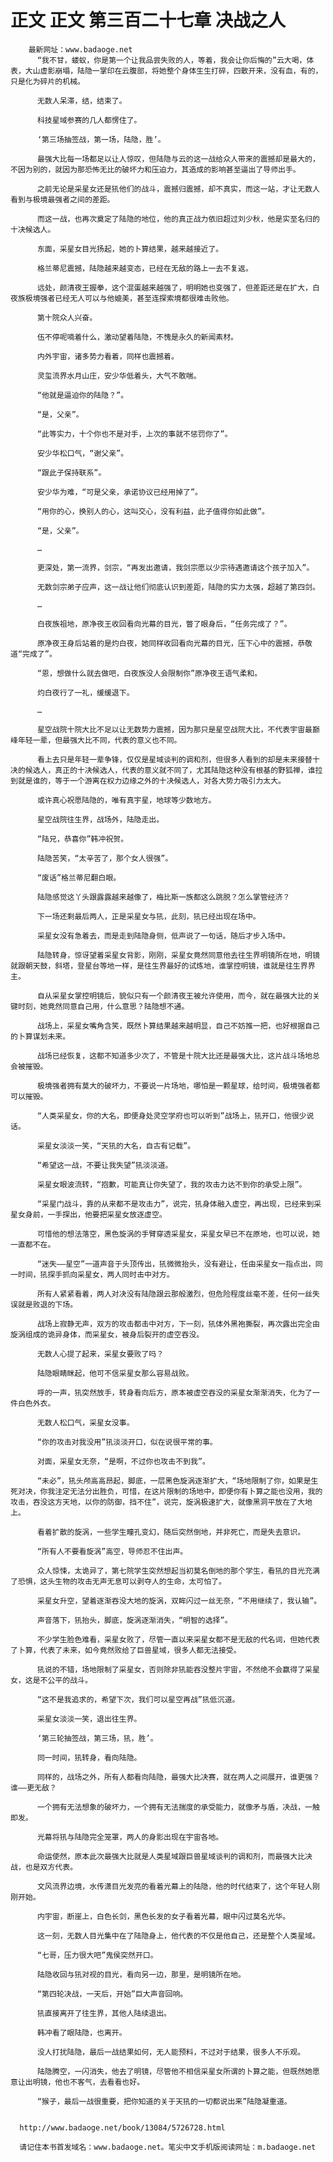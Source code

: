 # 正文 正文 第三百二十七章 决战之人
        最新网址：www.badaoge.net
          “我不甘，蝼蚁，你是第一个让我品尝失败的人，等着，我会让你后悔的”云大喝，体表，大山虚影崩塌，陆隐一掌印在云腹部，将她整个身体生生打碎，四散开来，没有血，有的，只是化为碎片的机械。
      
          无数人呆滞，结，结束了。
      
          科技星域参赛的几人都愣住了。
      
          ‘第三场抽签战，第一场，陆隐，胜’。
      
          最强大比每一场都足以让人惊叹，但陆隐与云的这一战给众人带来的震撼却是最大的，不因为别的，就因为那恐怖无比的破坏力和压迫力，其造成的影响甚至逼出了导师出手。
      
          之前无论是采星女还是犼他们的战斗，震撼归震撼，却不真实，而这一站，才让无数人看到与极境最强者之间的差距。
      
          而这一战，也再次奠定了陆隐的地位，他的真正战力依旧超过刘少秋，他是实至名归的十决候选人。
      
          东面，采星女目光扬起，她的卜算结果，越来越接近了。
      
          格兰蒂尼震撼，陆隐越来越变态，已经在无敌的路上一去不复返。
      
          远处，颜清夜王握拳，这个混蛋越来越强了，明明她也变强了，但差距还是在扩大，白夜族极境强者已经无人可以与他媲美，甚至连探索境都很难击败他。
      
          第十院众人兴奋。
      
          伍不停呢喃着什么，激动望着陆隐，不愧是永久的新闻素材。
      
          内外宇宙，诸多势力看着，同样也震撼着。
      
          灵玺流界水月山庄，安少华低着头，大气不敢喘。
      
          “他就是逼迫你的陆隐？”。
      
          “是，父亲”。
      
          “此等实力，十个你也不是对手，上次的事就不惩罚你了”。
      
          安少华松口气，“谢父亲”。
      
          “跟此子保持联系”。
      
          安少华为难，“可是父亲，承诺协议已经用掉了”。
      
          “用你的心，换别人的心，这叫交心，没有利益，此子值得你如此做”。
      
          “是，父亲”。
      
          …
      
          更深处，第一流界，剑宗，“再发出邀请，我剑宗愿以少宗待遇邀请这个孩子加入”。
      
          无数剑宗弟子应声，这一战让他们彻底认识到差距，陆隐的实力太强，超越了第四剑。
      
          …
      
          白夜族祖地，原净夜王收回看向光幕的目光，瞥了眼身后，“任务完成了？”。
      
          原净夜王身后站着的是灼白夜，她同样收回看向光幕的目光，压下心中的震撼，恭敬道“完成了”。
      
          “恩，想做什么就去做吧，白夜族没人会限制你”原净夜王语气柔和。
      
          灼白夜行了一礼，缓缓退下。
      
          …
      
          星空战院十院大比不足以让无数势力震撼，因为那只是星空战院大比，不代表宇宙最巅峰年轻一辈，但最强大比不同，代表的意义也不同。
      
          看上去只是年轻一辈争锋，仅仅是星域谈判的调和剂，但很多人看到的却是未来接替十决的候选人，真正的十决候选人，代表的意义就不同了，尤其陆隐这种没有根基的野狐禅，谁拉到就是谁的，等于一个游离在权力边缘之外的十决候选人，对各大势力吸引力太大。
      
          或许真心祝愿陆隐的，唯有真宇星，地球等少数地方。
      
          星空战院往生界，战场外，陆隐走出。
      
          “陆兄，恭喜你”韩冲祝贺。
      
          陆隐苦笑，“太辛苦了，那个女人很强”。
      
          “废话”格兰蒂尼翻白眼。
      
          陆隐感觉这丫头跟露露越来越像了，梅比斯一族都这么跳脱？怎么掌管经济？
      
          下一场还剩最后两人，正是采星女与犼，此刻，犼已经出现在场中。
      
          采星女没有急着去，而是走到陆隐身侧，低声说了一句话，随后才步入场中。
      
          陆隐转身，惊讶望着采星女背影，刚刚，采星女竟然同意他去往生界明镜所在地，明镜就跟朝天鼓，斜塔，登星台等地一样，是往生界最好的试炼地，谁掌控明镜，谁就是往生界界主。
      
          自从采星女掌控明镜后，貌似只有一个颜清夜王被允许使用，而今，就在最强大比的关键时刻，她竟然同意自己用，什么意思？陆隐想不通。
      
          战场上，采星女嘴角含笑，既然卜算结果越来越明显，自己不妨推一把，也好根据自己的卜算谋划未来。
      
          战场已经恢复，这都不知道多少次了，不管是十院大比还是最强大比，这片战斗场地总会被摧毁。
      
          极境强者拥有莫大的破坏力，不要说一片场地，哪怕是一颗星球，给时间，极境强者都可以摧毁。
      
          “人类采星女，你的大名，即便身处灵空学府也可以听到”战场上，犼开口，他很少说话。
      
          采星女淡淡一笑，“天犼的大名，自古有记载”。
      
          “希望这一战，不要让我失望”犼淡淡道。
      
          采星女眼波流转，“抱歉，可能真让你失望了，我的攻击力达不到你的承受上限”。
      
          “采星门战斗，靠的从来都不是攻击力”，说完，犼身体融入虚空，再出现，已经来到采星女身前，一手探出，他要把采星女放逐虚空。
      
          可惜他的想法落空，黑色旋涡的手臂穿透采星女，采星女早已不在原地，也可以说，她一直都不在。
      
          “迷失——星空”一道声音于头顶传出，犼微微抬头，没有避让，任由采星女一指点出，同一时间，犼探手抓向采星女，两人同时击中对方。
      
          所有人紧紧看着，两人对决没有陆隐跟云那般激烈，但危险程度丝毫不差，任何一丝失误就是败退的下场。
      
          战场上寂静无声，双方的攻击都击中对方，下一刻，犼体外黑袍撕裂，再次露出完全由旋涡组成的诡异身体，而采星女，被身后裂开的虚空吞没。
      
          无数人心提了起来，采星女要败了吗？
      
          陆隐眼睛眯起，他可不信采星女那么容易战败。
      
          呼的一声，犼突然放手，转身看向后方，原本被虚空吞没的采星女渐渐消失，化为了一件白色外衣。
      
          无数人松口气，采星女没事。
      
          “你的攻击对我没用”犼淡淡开口，似在说很平常的事。
      
          对面，采星女无奈，“是啊，不过你也攻击不到我”。
      
          “未必”，犼头颅高高昂起，脚底，一层黑色旋涡逐渐扩大，“场地限制了你，如果是生死对决，你我注定无法分出胜负，可惜，在这片限制的场地中，即便你有卜算之能也没用，我的攻击，吞没这方天地，以你的防御，挡不住”，说完，旋涡极速扩大，就像黑洞平放在了大地上。
      
          看着扩散的旋涡，一些学生瞳孔变幻，随后突然倒地，并非死亡，而是失去意识。
      
          “所有人不要看旋涡”高空，导师忍不住出声。
      
          众人惊悚，太诡异了，第七院学生突然想起当初莫名倒地的那个学生，看犼的目光充满了恐惧，这头生物的攻击无声无息可以剥夺人的生命，太可怕了。
      
          采星女升空，望着逐渐吞没大地的旋涡，双眸闪过一丝无奈，“不用继续了，我认输”。
      
          声音落下，犼抬头，脚底，旋涡逐渐消失，“明智的选择”。
      
          不少学生脸色难看，采星女败了，尽管一直以来采星女都不是无敌的代名词，但她代表了卜算，代表了未来，如今竟然败给了巨兽星域，很多人都无法接受。
      
          犼说的不错，场地限制了采星女，否则除非犼能吞没整片宇宙，不然绝不会赢得了采星女，这是不公平的战斗。
      
          “这不是我追求的，希望下次，我们可以星空再战”犼低沉道。
      
          采星女淡淡一笑，退出往生界。
      
          ‘第三轮抽签战，第三场，犼，胜’。
      
          同一时间，犼转身，看向陆隐。
      
          同样的，战场之外，所有人都看向陆隐，最强大比决赛，就在两人之间展开，谁更强？谁——更无敌？
      
          一个拥有无法想象的破坏力，一个拥有无法揣度的承受能力，就像矛与盾，决战，一触即发。
      
          光幕将犼与陆隐完全笼罩，两人的身影出现在宇宙各地。
      
          命运使然，原本此次最强大比就是人类星域跟巨兽星域谈判的调和剂，而最强大比决战，也是双方代表。
      
          文风流界边境，水传潇目光发亮的看着光幕上的陆隐，他的时代结束了，这个年轻人刚刚开始。
      
          内宇宙，断崖上，白色长剑，黑色长发的女子看着光幕，眼中闪过莫名光华。
      
          这一刻，无数人目光集中在了陆隐身上，他代表的不仅是他自己，还是整个人类星域。
      
          “七哥，压力很大吧”鬼侯突然开口。
      
          陆隐收回与犼对视的目光，看向另一边，那里，是明镜所在地。
      
          “第四轮决战，一天后，开始”巨大声音回响。
      
          犼直接离开了往生界，其他人陆续退出。
      
          韩冲看了眼陆隐，也离开。
      
          没人打扰陆隐，最后一战结果如何，无人能预料，不过对于结果，很多人不乐观。
      
          陆隐腾空，一闪消失，他去了明镜，尽管他不相信采星女所谓的卜算之能，但既然她愿意让出明镜，他也不客气，去看看也好。
      
          “猴子，最后一战很重要，把你知道的关于天犼的一切都说出来”陆隐凝重道。
      
      
      http://www.badaoge.net/book/13084/5726728.html
      
      请记住本书首发域名：www.badaoge.net。笔尖中文手机版阅读网址：m.badaoge.net